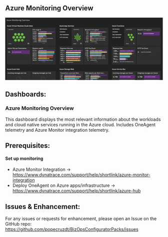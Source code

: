 ## Azure Monitoring Overview
![Azure Monitoring Overview](https://raw.githubusercontent.com/popecruzdt/BizOpsConfiguratorPacks/main/screenshots/Azure_Monitoring_Overview_screenshot.png)

## Dashboards:
### Azure Monitoring Overview
This dashboard displays the most relevant information about the workloads and cloud native services running in the Azure cloud.  Includes OneAgent telemetry and Azure Monitor integration telemetry.

## Prerequisites:
#### Set up monitoring
  * Azure Monitor Integration -> https://www.dynatrace.com/support/help/shortlink/azure-monitor-integration
  * Deploy OneAgent on Azure apps/infrastructure -> https://www.dynatrace.com/support/help/shortlink/azure-hub

## Issues & Enhancement:
For any issues or requests for enhancement, please open an Issue on the GitHub repo: https://github.com/popecruzdt/BizOpsConfiguratorPacks/issues
